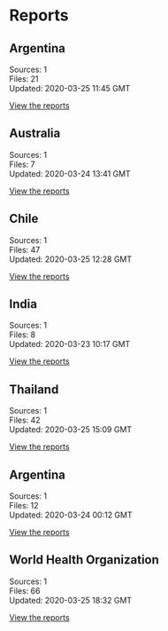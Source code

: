 # Reports

## Argentina

Sources: 1  
Files: 21  
Updated: 2020-03-25 11:45 GMT

[View the reports](reports/ar/README.md)

## Australia

Sources: 1  
Files: 7  
Updated: 2020-03-24 13:41 GMT

[View the reports](reports/au/README.md)

## Chile

Sources: 1  
Files: 47  
Updated: 2020-03-25 12:28 GMT

[View the reports](reports/cl/README.md)

## India

Sources: 1  
Files: 8  
Updated: 2020-03-23 10:17 GMT

[View the reports](reports/in/README.md)

## Thailand

Sources: 1  
Files: 42  
Updated: 2020-03-25 15:09 GMT

[View the reports](reports/th/README.md)

## Argentina

Sources: 1  
Files: 12  
Updated: 2020-03-24 00:12 GMT

[View the reports](reports/uy/README.md)

## World Health Organization

Sources: 1  
Files: 66  
Updated: 2020-03-25 18:32 GMT

[View the reports](reports/who/README.md)

